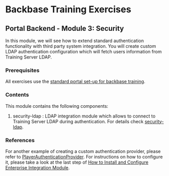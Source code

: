 # Backbase Training Exercises

## Portal Backend - Module 3: Security

In this module, we will see how to extend standard authentication functionality with third party system integration. 
You will create custom LDAP authentication configuration which will fetch users information from Training Server LDAP.

### Prerequisites

All exercises use the [standard portal set-up for backbase training](https://my.backbase.com/resources/how-to-guides/getting-your-first-launchpad-based-portal-set-up/).

### Contents

This module contains the following components:

1. security-ldap : LDAP integration module which allows to connect to Training Server LDAP during authentication. For details check 
[security-ldap](https://github.com/Backbase/training-be-module-03/blob/code-migration/security-ldap).

### References

For another example of creating a custom authentication provider, please refer to [PlayerAuthenticationProvider](https://github.com/Backbase/training-be-module-01/blob/code-migration/enterprise-integration-module/src/main/java/com/backbase/expert/training/security/PlayerAuthenticationProvider.java). For instructions on how to configure it, please take a look at the last step of [How to Install and Configure Enterprise Integration Module](https://github.com/Backbase/training-be-module-01/blob/code-migration/enterprise-integration-module/README.md#installation--configuration).
